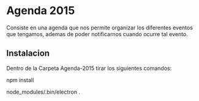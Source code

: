 # Agenda 2015
Consiste en una agenda que nos permite organizar los diferentes eventos que tengamos, ademas de poder notificarnos cuando ocurre tal evento.

## Instalacion
Dentro de la Carpeta Agenda-2015 tirar los siguientes comandos:

npm install

node_modules/.bin/electron .

